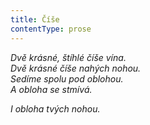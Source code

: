 ```yaml
---
title: Číše
contentType: prose
---
```


_Dvě krásné, štíhlé číše vína.  
Dvě krásné číše nahých nohou.  
Sedíme spolu pod oblohou.  
A obloha se stmívá._

_I obloha tvých nohou._
